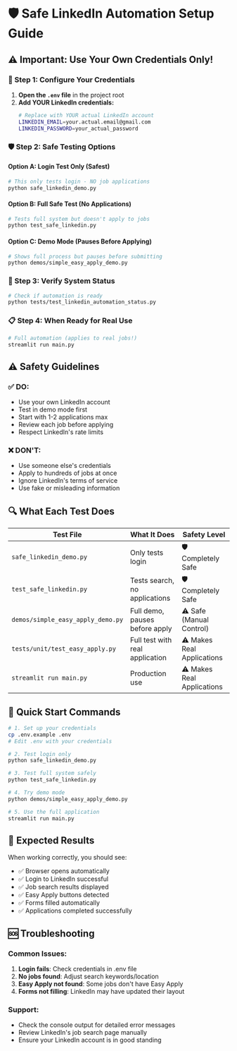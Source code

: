 # 🛡️ Safe LinkedIn Automation Setup Guide

## ⚠️ Important: Use Your Own Credentials Only!

### 🔧 Step 1: Configure Your Credentials

1. **Open the `.env` file** in the project root
2. **Add YOUR LinkedIn credentials:**
   ```bash
   # Replace with YOUR actual LinkedIn account
   LINKEDIN_EMAIL=your.actual.email@gmail.com
   LINKEDIN_PASSWORD=your_actual_password
   ```

### 🛡️ Step 2: Safe Testing Options

#### Option A: Login Test Only (Safest)
```bash
# This only tests login - NO job applications
python safe_linkedin_demo.py
```

#### Option B: Full Safe Test (No Applications)
```bash  
# Tests full system but doesn't apply to jobs
python test_safe_linkedin.py
```

#### Option C: Demo Mode (Pauses Before Applying)
```bash
# Shows full process but pauses before submitting
python demos/simple_easy_apply_demo.py
```

### 🎯 Step 3: Verify System Status

```bash
# Check if automation is ready
python tests/test_linkedin_automation_status.py
```

### 📋 Step 4: When Ready for Real Use

```bash
# Full automation (applies to real jobs!)
streamlit run main.py
```

## ⚠️ Safety Guidelines

### ✅ DO:
- Use your own LinkedIn account
- Test in demo mode first
- Start with 1-2 applications max
- Review each job before applying
- Respect LinkedIn's rate limits

### ❌ DON'T:
- Use someone else's credentials
- Apply to hundreds of jobs at once
- Ignore LinkedIn's terms of service
- Use fake or misleading information

## 🔍 What Each Test Does

| Test File | What It Does | Safety Level |
|-----------|-------------|--------------|
| `safe_linkedin_demo.py` | Only tests login | 🛡️ Completely Safe |
| `test_safe_linkedin.py` | Tests search, no applications | 🛡️ Completely Safe |
| `demos/simple_easy_apply_demo.py` | Full demo, pauses before apply | ⚠️ Safe (Manual Control) |
| `tests/unit/test_easy_apply.py` | Full test with real application | ⚠️ Makes Real Applications |
| `streamlit run main.py` | Production use | ⚠️ Makes Real Applications |

## 🚀 Quick Start Commands

```bash
# 1. Set up your credentials
cp .env.example .env
# Edit .env with your credentials

# 2. Test login only
python safe_linkedin_demo.py

# 3. Test full system safely  
python test_safe_linkedin.py

# 4. Try demo mode
python demos/simple_easy_apply_demo.py

# 5. Use the full application
streamlit run main.py
```

## 🎯 Expected Results

When working correctly, you should see:
- ✅ Browser opens automatically
- ✅ Login to LinkedIn successful
- ✅ Job search results displayed
- ✅ Easy Apply buttons detected
- ✅ Forms filled automatically
- ✅ Applications completed successfully

## 🆘 Troubleshooting

### Common Issues:
1. **Login fails**: Check credentials in .env file
2. **No jobs found**: Adjust search keywords/location  
3. **Easy Apply not found**: Some jobs don't have Easy Apply
4. **Forms not filling**: LinkedIn may have updated their layout

### Support:
- Check the console output for detailed error messages
- Review LinkedIn's job search page manually
- Ensure your LinkedIn account is in good standing